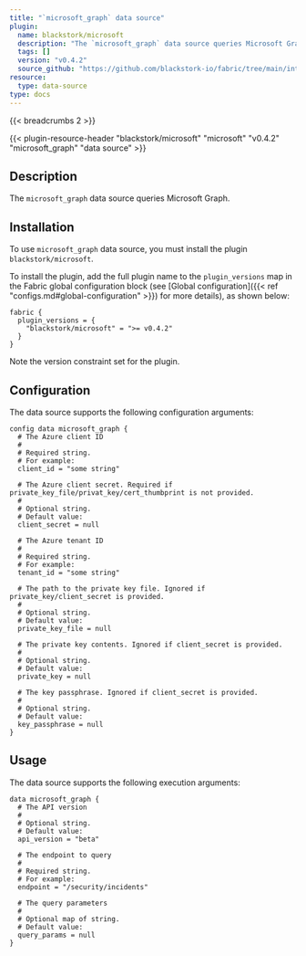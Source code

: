 ```yaml
---
title: "`microsoft_graph` data source"
plugin:
  name: blackstork/microsoft
  description: "The `microsoft_graph` data source queries Microsoft Graph"
  tags: []
  version: "v0.4.2"
  source_github: "https://github.com/blackstork-io/fabric/tree/main/internal/microsoft/"
resource:
  type: data-source
type: docs
---
```


{{< breadcrumbs 2 >}}

{{< plugin-resource-header "blackstork/microsoft" "microsoft" "v0.4.2" "microsoft_graph" "data source" >}}

## Description
The `microsoft_graph` data source queries Microsoft Graph.

## Installation

To use `microsoft_graph` data source, you must install the plugin `blackstork/microsoft`.

To install the plugin, add the full plugin name to the `plugin_versions` map in the Fabric global configuration block (see [Global configuration]({{< ref "configs.md#global-configuration" >}}) for more details), as shown below:

```hcl
fabric {
  plugin_versions = {
    "blackstork/microsoft" = ">= v0.4.2"
  }
}
```

Note the version constraint set for the plugin.

## Configuration

The data source supports the following configuration arguments:

```hcl
config data microsoft_graph {
  # The Azure client ID
  #
  # Required string.
  # For example:
  client_id = "some string"

  # The Azure client secret. Required if private_key_file/privat_key/cert_thumbprint is not provided.
  #
  # Optional string.
  # Default value:
  client_secret = null

  # The Azure tenant ID
  #
  # Required string.
  # For example:
  tenant_id = "some string"

  # The path to the private key file. Ignored if private_key/client_secret is provided.
  #
  # Optional string.
  # Default value:
  private_key_file = null

  # The private key contents. Ignored if client_secret is provided.
  #
  # Optional string.
  # Default value:
  private_key = null

  # The key passphrase. Ignored if client_secret is provided.
  #
  # Optional string.
  # Default value:
  key_passphrase = null
}
```

## Usage

The data source supports the following execution arguments:

```hcl
data microsoft_graph {
  # The API version
  #
  # Optional string.
  # Default value:
  api_version = "beta"

  # The endpoint to query
  #
  # Required string.
  # For example:
  endpoint = "/security/incidents"

  # The query parameters
  #
  # Optional map of string.
  # Default value:
  query_params = null
}
```